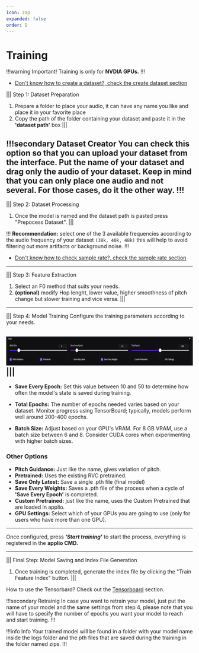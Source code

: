 ```yaml
---
icon: zap
expanded: false
order: D
---
```



# Training

!!!warning Important!
Training is only for **NVDIA GPUs.**
!!!
- [Don't know how to create a dataset?, check the create dataset section](/guides/datasets/create-datasets/)

||| Step 1: Dataset Preparation
1. Prepare a folder to place your audio, it can have any name you like and place it in your favorite place
2. Copy the path of the folder containing your dataset and paste it in the **'dataset path'** box
|||

!!!secondary Dataset Creator
You can check this option so that you can upload your dataset from the interface. Put the name of your dataset and drag only the audio of your dataset. Keep in mind that you can only place one audio and not several. For those cases, do it the other way.
!!!
---
||| Step 2: Dataset Processing
1. Once the model is named and the dataset path is pasted press "Prepocess Dataset".
|||

!!!
**Recommendation:** select one of the 3 available frequencies according to the audio frequency of your dataset `(38k, 40k, 48k)` this will help to avoid filtering out more artifacts or background noise.
!!!
- [Don't know how to check sample rate?, check the sample rate section](/guides\Datasets\Sample-Rate.md)
--- 
||| Step 3: Feature Extraction
1. Select an F0 method that suits your needs.
2. **(optional)** modify Hop lenght, lower value, higher smoothness of pitch change but slower training and vice versa.
|||

---
||| Step 4: Model Training
Configure the training parameters according to your needs.

 ![](/assets/training_example.png)
|||
---
- **Save Every Epoch:** Set this value between 10 and 50 to determine how often the model's state is saved during training.

- **Total Epochs:** The number of epochs needed varies based on your dataset. Monitor progress using TensorBoard; typically, models perform well around 200-400 epochs.

-  **Batch Size:** Adjust based on your GPU's VRAM. For 8 GB VRAM, use a batch size between 6 and 8. Consider CUDA cores when experimenting with higher batch sizes.

### Other Options

- **Pitch Guidance:** Just like the name, gives variation of pitch.
- **Pretrained:** Uses the existing RVC pretrained.
- **Save Only Latest:** Save a single .pth file (final model)
- **Save Every Weights:** Saves a .pth file of the process when a cycle of **'Save Every Epoch'** is completed.
- **Custom Pretrained:** just like the name, uses the Custom Pretrained that are loaded in applio.
- **GPU Settings:** Select which of your GPUs you are going to use (only for users who have more than one GPU).

---
Once configured, press **_'Start training'_** to start the process, everything is registered in the **applio CMD.**

---
||| Final Step: Model Saving and Index File Generation
1. Once training is completed, generate the index file by clicking the "Train Feature Index" button.
|||

How to use the Tensorbard? Check out the [Tensorboard](./tensorboard.md) section.

!!!secondary Retrainig
In case you want to retrain your model, just put the name of your model and the same settings from step 4, please note that you will have to specify the number of epochs you want your model to reach and start training.
!!!

!!!info Info
Your trained model will be found in a folder with your model name inside the logs folder and the pth files that are saved during the training in the folder named zips.
!!!

